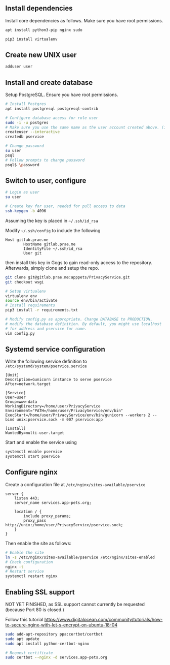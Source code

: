 ## Install dependencies

Install core dependencies as follows. Make sure you have root permissions.

```sh
apt install python3-pip nginx sudo

pip3 install virtualenv
````

## Create new UNIX user

```sh
adduser user
```

## Install and create database

Setup PostgreSQL. Ensure you have root permissions.

```bash
# Install Postgres
apt install postgresql postgresql-contrib

# Configure database access for role user
sudo -i -u postgres
# Make sure you use the same name as the user account created above. (in our case "user")
createuser --interactive
createdb pservice

# Change password
su user
psql
# Follow prompts to change password
psql$ \password
```

## Switch to user, configure

```sh
# Login as user
su user

# Create key for user, needed for pull access to data
ssh-keygen -b 4096
```

Assuming the key is placed in `~/.ssh/id_rsa`

Modify `~/.ssh/config` to include the following

```
Host gitlab.prae.me
        HostName gitlab.prae.me
        IdentityFile ~/.ssh/id_rsa
        User git
````

then install this key in Gogs to gain read-only access to the repository.
Afterwards, simply clone and setup the repo.

```sh
git clone git@gitlab.prae.me:apppets/PrivacyService.git
git checkout wsgi

# Setup virtualenv
virtualenv env
source env/bin/activate
# Install requirements
pip3 install -r requirements.txt

# Modify config.py as appropriate. Change DATABASE to PRODUCTION,
# modify the database definition. By default, you might use localhost
# for address and pservice for name.
vim config.py
```

## Systemd service configuration

Write the following service definition to `/etc/systemd/system/pservice.service`

```
[Unit]
Description=Gunicorn instance to serve pservice
After=network.target

[Service]
User=user
Group=www-data
WorkingDirectory=/home/user/PrivacyService
Environment="PATH=/home/user/PrivacyService/env/bin"
ExecStart=/home/user/PrivacyService/env/bin/gunicorn --workers 2 --bind unix:pservice.sock -m 007 pservice:app

[Install]
WantedBy=multi-user.target
```

Start and enable the service using

```sh
systemctl enable pservice
systemctl start pservice
```

## Configure nginx

Create a configuration file at `/etc/nginx/sites-available/pservice`

```
server {
    listen 443;
    server_name services.app-pets.org;

    location / {
        include proxy_params;
        proxy_pass http://unix:/home/user/PrivacyService/pservice.sock;
    }
}
```

Then enable the site as follows:

```sh
# Enable the site
ln -s /etc/nginx/sites-available/pservice /etc/nginx/sites-enabled
# Check configuration
nginx -t
# Restart service
systemctl restart nginx
```

## Enabling SSL support

NOT YET FINISHED, as SSL support cannot currently be requested (because Port 80 is closed.)

Follow this tutorial
https://www.digitalocean.com/community/tutorials/how-to-secure-nginx-with-let-s-encrypt-on-ubuntu-18-04

```sh
sudo add-apt-repository ppa:certbot/certbot
sudo apt update
sudo apt install python-certbot-nginx

# Request certificate
sudo certbot --nginx -d services.app-pets.org
```